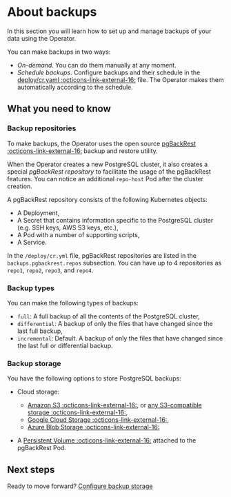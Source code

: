 # About backups

In this section you will learn how to set up and manage backups of your data using the Operator.

You can make backups in two ways:

* _On-demand_. You can do them manually at any moment.
* _Schedule backups_. Configure backups and their schedule in the
[deploy/cr.yaml :octicons-link-external-16:](https://github.com/percona/percona-postgresql-operator/blob/main/deploy/cr.yaml)
file. The Operator makes them automatically according to the schedule. 

## What you need to know

### Backup repositories

To make backups, the Operator uses the open source [pgBackRest :octicons-link-external-16:](https://pgbackrest.org/) backup
and restore utility. 

When the Operator creates a new PostgreSQL cluster, it also creates a special *pgBackRest repository* to facilitate the usage of the pgBackRest
features. You can notice an additional `repo-host` Pod after the cluster
creation.

A pgBackRest repository consists of the following Kubernetes objects:

* A Deployment,
* A Secret that contains information specific to the PostgreSQL cluster
    (e.g. SSH keys, AWS S3 keys, etc.),
* A Pod with a number of supporting scripts,
* A Service.

In the `/deploy/cr.yml` file, pgBackRest repositories are listed in the `backups.pgbackrest.repos` subsection. You can have up to 4 repositories as `repo1`, `repo2`, `repo3`,
and `repo4`.


### Backup types

You can make the following types of backups:

* `full`: A full backup of all the contents of the PostgreSQL cluster,
* `differential`: A backup of only the files that have changed since
the last full backup,
* `incremental`: Default. A backup of only the files that have changed since the
last full or differential backup. 

### Backup storage

You have the following options to store PostgreSQL backups:

* Cloud storage:

    * [Amazon S3 :octicons-link-external-16:](https://aws.amazon.com/s3/), or [any S3-compatible storage :octicons-link-external-16:](https://en.wikipedia.org/wiki/Amazon_S3#S3_API_and_competing_services),
    * [Google Cloud Storage :octicons-link-external-16:](https://cloud.google.com/storage), 
    * [Azure Blob Storage :octicons-link-external-16:](https://azure.microsoft.com/en-us/services/storage/blobs/)

* A [Persistent Volume :octicons-link-external-16:](https://kubernetes.io/docs/concepts/storage/persistent-volumes/) attached to the pgBackRest Pod.

## Next steps

Ready to move forward? [Configure backup storage](backups-storage.md)






